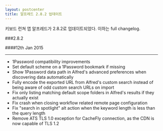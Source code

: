 ```yaml
---
layout: postcenter
title: 알프레드 2.8.2 업데이트
---
```

키보드 런쳐 앱 알프레드가 2.8.2로 업데이트되었다. 이하는 full changelog.

###2.8.2

####12th Jan 2015
- - -
- 1Password compatibility improvements
- Set default scheme on a 1Password bookmark if missing
- Show 1Password data path in Alfred's advanced preferences when discovering data automatically
- Fully encode the exported URL from Alfred's custom search instead of being aware of odd custom search URLs on import
- Fix only listing matching default scope folders in Alfred's results if they actually exist
- Fix crash when closing workflow related remote page configuration
- Fix "search in spotlight" alt action when the keyword length is less than the query length
- Remove ATS TLS 1.0 exception for CacheFly connection, as the CDN is now capable of TLS 1.2